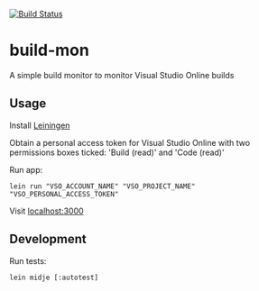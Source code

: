 [![Build Status](https://snap-ci.com/elrob/build-mon/branch/master/build_image)](https://snap-ci.com/elrob/build-mon/branch/master)

# build-mon

A simple build monitor to monitor Visual Studio Online builds

## Usage

Install [Leiningen](http://leiningen.org/)

Obtain a personal access token for Visual Studio Online with two permissions boxes ticked:
'Build (read)' and 'Code (read)'

Run app:

    lein run "VSO_ACCOUNT_NAME" "VSO_PROJECT_NAME" "VSO_PERSONAL_ACCESS_TOKEN"


Visit [localhost:3000](http://localhost:3000)

## Development

Run tests:

    lein midje [:autotest]

